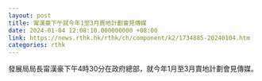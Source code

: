 ```yaml
---
layout: post
title: 甯漢豪下午就今年1至3月賣地計劃會見傳媒
date: 2024-01-04 12:08:10.000000000 +08:00
link: https://news.rthk.hk/rthk/ch/component/k2/1734885-20240104.htm
categories: rthk
---
```


發展局局長甯漢豪下午4時30分在政府總部，就今年1月至3月賣地計劃會見傳媒。
